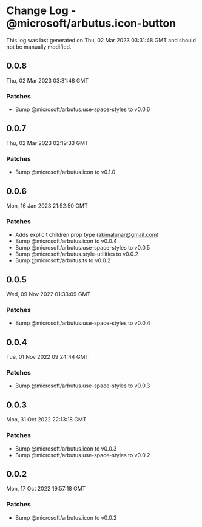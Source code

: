 # Change Log - @microsoft/arbutus.icon-button

This log was last generated on Thu, 02 Mar 2023 03:31:48 GMT and should not be manually modified.

<!-- Start content -->

## 0.0.8

Thu, 02 Mar 2023 03:31:48 GMT

### Patches

- Bump @microsoft/arbutus.use-space-styles to v0.0.6

## 0.0.7

Thu, 02 Mar 2023 02:19:33 GMT

### Patches

- Bump @microsoft/arbutus.icon to v0.1.0

## 0.0.6

Mon, 16 Jan 2023 21:52:50 GMT

### Patches

- Adds explicit children prop type (akimalunar@gmail.com)
- Bump @microsoft/arbutus.icon to v0.0.4
- Bump @microsoft/arbutus.use-space-styles to v0.0.5
- Bump @microsoft/arbutus.style-utilities to v0.0.2
- Bump @microsoft/arbutus.ts to v0.0.2

## 0.0.5

Wed, 09 Nov 2022 01:33:09 GMT

### Patches

- Bump @microsoft/arbutus.use-space-styles to v0.0.4

## 0.0.4

Tue, 01 Nov 2022 09:24:44 GMT

### Patches

- Bump @microsoft/arbutus.use-space-styles to v0.0.3

## 0.0.3

Mon, 31 Oct 2022 22:13:18 GMT

### Patches

- Bump @microsoft/arbutus.icon to v0.0.3
- Bump @microsoft/arbutus.use-space-styles to v0.0.2

## 0.0.2

Mon, 17 Oct 2022 19:57:18 GMT

### Patches

- Bump @microsoft/arbutus.icon to v0.0.2

